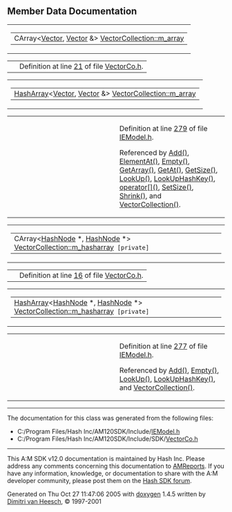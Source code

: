 ## Member Data Documentation

<span id="745f7ddee32c302c3110f18ca7a4b180" class="anchor"></span>

<table class="mdTable" data-cellpadding="2" data-cellspacing="0">
<colgroup>
<col style="width: 100%" />
</colgroup>
<tbody>
<tr>
<td class="mdRow"><table data-cellpadding="0" data-cellspacing="0" data-border="0">
<tbody>
<tr>
<td class="md" data-nowrap="" data-valign="top">CArray&lt;<a href="classVector.md" class="el">Vector</a>, <a href="classVector.md" class="el">Vector</a> &amp;&gt; <a href="classVectorCollection.md#745f7ddee32c302c3110f18ca7a4b180" class="el">VectorCollection::m_array</a></td>
</tr>
</tbody>
</table></td>
</tr>
</tbody>
</table>

|  |  |
|----|----|
|   | Definition at line <a href="VectorCo_8h-source.md#l00021" class="el">21</a> of file <a href="VectorCo_8h-source.md" class="el">VectorCo.h</a>. |

<span id="745f7ddee32c302c3110f18ca7a4b180" class="anchor"></span>

<table class="mdTable" data-cellpadding="2" data-cellspacing="0">
<colgroup>
<col style="width: 100%" />
</colgroup>
<tbody>
<tr>
<td class="mdRow"><table data-cellpadding="0" data-cellspacing="0" data-border="0">
<tbody>
<tr>
<td class="md" data-nowrap="" data-valign="top"><a href="classHashArray.md" class="el">HashArray</a>&lt;<a href="classVector.md" class="el">Vector</a>, <a href="classVector.md" class="el">Vector</a> &amp;&gt; <a href="classVectorCollection.md#745f7ddee32c302c3110f18ca7a4b180" class="el">VectorCollection::m_array</a></td>
</tr>
</tbody>
</table></td>
</tr>
</tbody>
</table>

<table data-cellspacing="5" data-cellpadding="0" data-border="0">
<colgroup>
<col style="width: 50%" />
<col style="width: 50%" />
</colgroup>
<tbody>
<tr>
<td> </td>
<td><p>Definition at line <a href="IEModel_8h-source.md#l00279" class="el">279</a> of file <a href="IEModel_8h-source.md" class="el">IEModel.h</a>.</p>
<p>Referenced by <a href="IEModel_8h-source.md#l00387" class="el">Add()</a>, <a href="IEModel_8h-source.md#l00292" class="el">ElementAt()</a>, <a href="IEModel_8h-source.md#l00307" class="el">Empty()</a>, <a href="IEModel_8h-source.md#l00288" class="el">GetArray()</a>, <a href="IEModel_8h-source.md#l00289" class="el">GetAt()</a>, <a href="IEModel_8h-source.md#l00290" class="el">GetSize()</a>, <a href="IEModel_8h-source.md#l00342" class="el">LookUp()</a>, <a href="IEModel_8h-source.md#l00368" class="el">LookUpHashKey()</a>, <a href="IEModel_8h-source.md#l00299" class="el">operator[]()</a>, <a href="IEModel_8h-source.md#l00291" class="el">SetSize()</a>, <a href="IEModel_8h-source.md#l00302" class="el">Shrink()</a>, and <a href="IEModel_8h-source.md#l00281" class="el">VectorCollection()</a>.</p></td>
</tr>
</tbody>
</table>

<span id="829264e08d8250a6eb3c1d2487799b43" class="anchor"></span>

<table class="mdTable" data-cellpadding="2" data-cellspacing="0">
<colgroup>
<col style="width: 100%" />
</colgroup>
<tbody>
<tr>
<td class="mdRow"><table data-cellpadding="0" data-cellspacing="0" data-border="0">
<tbody>
<tr>
<td class="md" data-nowrap="" data-valign="top">CArray&lt;<a href="classHashNode.md" class="el">HashNode</a> *, <a href="classHashNode.md" class="el">HashNode</a> *&gt; <a href="classVectorCollection.md#829264e08d8250a6eb3c1d2487799b43" class="el">VectorCollection::m_hasharray</a><code> [private]</code></td>
</tr>
</tbody>
</table></td>
</tr>
</tbody>
</table>

|  |  |
|----|----|
|   | Definition at line <a href="VectorCo_8h-source.md#l00016" class="el">16</a> of file <a href="VectorCo_8h-source.md" class="el">VectorCo.h</a>. |

<span id="829264e08d8250a6eb3c1d2487799b43" class="anchor"></span>

<table class="mdTable" data-cellpadding="2" data-cellspacing="0">
<colgroup>
<col style="width: 100%" />
</colgroup>
<tbody>
<tr>
<td class="mdRow"><table data-cellpadding="0" data-cellspacing="0" data-border="0">
<tbody>
<tr>
<td class="md" data-nowrap="" data-valign="top"><a href="classHashArray.md" class="el">HashArray</a>&lt;<a href="classHashNode.md" class="el">HashNode</a> *, <a href="classHashNode.md" class="el">HashNode</a> *&gt; <a href="classVectorCollection.md#829264e08d8250a6eb3c1d2487799b43" class="el">VectorCollection::m_hasharray</a><code> [private]</code></td>
</tr>
</tbody>
</table></td>
</tr>
</tbody>
</table>

<table data-cellspacing="5" data-cellpadding="0" data-border="0">
<colgroup>
<col style="width: 50%" />
<col style="width: 50%" />
</colgroup>
<tbody>
<tr>
<td> </td>
<td><p>Definition at line <a href="IEModel_8h-source.md#l00277" class="el">277</a> of file <a href="IEModel_8h-source.md" class="el">IEModel.h</a>.</p>
<p>Referenced by <a href="IEModel_8h-source.md#l00387" class="el">Add()</a>, <a href="IEModel_8h-source.md#l00307" class="el">Empty()</a>, <a href="IEModel_8h-source.md#l00342" class="el">LookUp()</a>, <a href="IEModel_8h-source.md#l00368" class="el">LookUpHashKey()</a>, and <a href="VectorCo_8h-source.md#l00023" class="el">VectorCollection()</a>.</p></td>
</tr>
</tbody>
</table>

------------------------------------------------------------------------

The documentation for this class was generated from the following files:

- C:/Program Files/Hash Inc/AM120SDK/Include/<a href="IEModel_8h-source.md" class="el">IEModel.h</a>
- C:/Program Files/Hash Inc/AM120SDK/Include/SDK/<a href="VectorCo_8h-source.md" class="el">VectorCo.h</a>

------------------------------------------------------------------------

<span class="small">This A:M SDK v12.0 documentation is maintained by Hash Inc. Please address any comments concerning this documentation to [AMReports](http://www.hash.com/reports). If you have any information, knowledge, or documentation to share with the A:M developer community, please post them on the [Hash SDK forum](http://www.hash.com/forums/index.php?showforum=11).</span>

Generated on Thu Oct 27 11:47:06 2005 with [<span class="image placeholder" original-image-src="doxygen.png" original-image-title="" height="45" width="100" align="middle" border="0">doxygen</span>](http://www.doxygen.org/index.html) 1.4.5 written by [Dimitri van Heesch](mailto:dimitri@stack.nl), © 1997-2001
